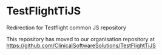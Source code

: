TestFlightTiJS
==============

Redirection for Testflight common JS repository

This repository has moved to our organisation repository at <https://github.com/ClinicalSoftwareSolutions/TestFlightTiJS>
